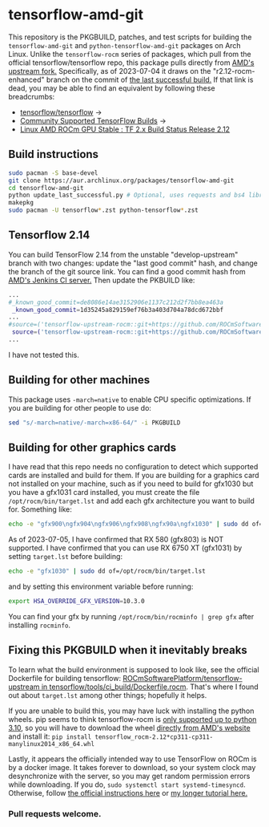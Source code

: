 # tensorflow-amd-git
This repository is the PKGBUILD, patches, and test scripts for building the `tensorflow-amd-git` and `python-tensorflow-amd-git` packages on Arch Linux.
Unlike the `tensorflow-rocm` series of packages, which pull from the official tensorflow/tensorflow repo,
this package pulls directly from [AMD's upstream fork.](https://github.com/ROCmSoftwarePlatform/tensorflow-upstream/)
Specifically, as of 2023-07-04 it draws on the "r2.12-rocm-enhanced" branch on the commit of [the last successful build.](http://ml-ci.amd.com:21096/job/tensorflow/job/release-rocmfork-r212-rocm-enhanced/job/release-build-whl/lastSuccessfulBuild/)
If that link is dead, you may be able to find an equivalent by following these breadcrumbs:
* [tensorflow/tensorflow](https://github.com/tensorflow/tensorflow/) ->
* [Community Supported TensorFlow Builds](https://github.com/tensorflow/build#community-supported-tensorflow-builds) ->
* [Linux AMD ROCm GPU Stable : TF 2.x 	Build Status 	Release 2.12](http://ml-ci.amd.com:21096/job/tensorflow/job/nightly-rocmfork-develop-upstream/job/nightly-build-whl/lastSuccessfulBuild/)

## Build instructions
```sh
sudo pacman -S base-devel
git clone https://aur.archlinux.org/packages/tensorflow-amd-git
cd tensorflow-amd-git
python update_last_successful.py # Optional, uses requests and bs4 libraries
makepkg
sudo pacman -U tensorflow*.zst python-tensorflow*.zst
```

## Tensorflow 2.14
You can build TensorFlow 2.14 from the unstable "develop-upstream" branch with two changes: update the "last good commit" hash, and change the branch of the git source link.
You can find a good commit hash from [AMD's Jenkins CI server.](http://ml-ci.amd.com:21096/job/tensorflow/job/nightly-rocmfork-develop-upstream/job/nightly-build-whl/lastSuccessfulBuild/)
Then update the PKBUILD like:
```sh
...
#_known_good_commit=de8086e14ae3152906e1137c212d2f7bb8ea463a
 _known_good_commit=1d35245a829159ef76b3a403d704a78dcd672bbf 
...
#source=('tensorflow-upstream-rocm::git+https://github.com/ROCmSoftwarePlatform/tensorflow-upstream#branch=r2.12-rocm-enhanced'
 source=('tensorflow-upstream-rocm::git+https://github.com/ROCmSoftwarePlatform/tensorflow-upstream#branch=develop-upstream'
...
```
I have not tested this.

## Building for other machines
This package uses `-march=native` to enable CPU specific optimizations. If you are building for other people to use do:
```sh
sed "s/-march=native/-march=x86-64/" -i PKGBUILD
```

## Building for other graphics cards
I have read that this repo needs no configuration to detect which supported cards are installed and build for them.
If you are building for a graphics card not installed on your machine, such as if you need to build for gfx1030 but you have a gfx1031 card installed,
you must create the file `/opt/rocm/bin/target.lst` and add each gfx architecture you want to build for.
Something like:
```sh
echo -e "gfx900\ngfx904\ngfx906\ngfx908\ngfx90a\ngfx1030" | sudo dd of=/opt/rocm/bin/target.lst
```
As of 2023-07-05, I have confirmed that RX 580 (gfx803) is NOT supported.
I have confirmed that you can use RX 6750 XT (gfx1031) by setting `target.lst` before building:
```sh
echo -e "gfx1030" | sudo dd of=/opt/rocm/bin/target.lst
```
and by setting this environment variable before running:
```sh
export HSA_OVERRIDE_GFX_VERSION=10.3.0
```
You can find your gfx by running `/opt/rocm/bin/rocminfo | grep gfx` after installing `rocminfo`.

## Fixing this PKGBUILD when it inevitably breaks
To learn what the build environment is supposed to look like, see the official Dockerfile for building tensorflow: [ROCmSoftwarePlatform/tensorflow-upstream in tensorflow/tools/ci_build/Dockerfile.rocm](https://github.com/ROCmSoftwarePlatform/tensorflow-upstream/blob/develop-upstream/tensorflow/tools/ci_build/Dockerfile.rocm). That's where I found out about `target.lst` among other things; hopefully it helps.

If you are unable to build this, you may have luck with installing the python wheels. pip seems to think tensorflow-rocm is [only supported up to python 3.10](https://pypi.org/project/tensorflow-rocm/), so you will have to download the wheel [directly from AMD's website](http://ml-ci.amd.com:21096/job/tensorflow/job/release-rocmfork-r212-rocm-enhanced/job/release-build-whl/lastSuccessfulBuild/) and install it: `pip install tensorflow_rocm-2.12*cp311-cp311-manylinux2014_x86_64.whl`

Lastly, it appears the officially intended way to use TensorFlow on ROCm is by a docker image. It takes forever to download, so your system clock may desynchronize with the server, so you may get random permission errors while downloading. If you do, `sudo systemctl start systemd-timesyncd`. Otherwise, follow [the official instructions here](https://hub.docker.com/r/rocm/tensorflow) or [my longer tutorial here.](https://github.com/mpeschel10/test-tensorflow-rocm)

### Pull requests welcome.
